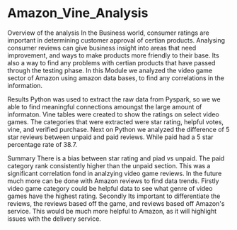 # Amazon_Vine_Analysis
Overview of the analysis
In the Business world, consumer ratings are important in determining customer approval of certian products. Analysing consumer reviews can give business insight into areas that need improvement, and ways to make products more friendly to their base. Its also  a way to find any problems with certian products that have passed through the testing phase.
In this Module we analyzed the video game sector of Amazon using amazon data bases, to find any correlations in the information. 

Results
Python was used to extract the raw data from Pyspark, so we we able to find meaningful connections amoungst the large amount of informaton. Vine tables were created to show the ratings on select video games. The categories that were extracted were star rating, helpful votes, vine, and verified purchase. Next on Python we analyzed the difference of 5 star reviews between unpaid and paid reviews. While paid had a 5 star percentage rate of 38.7.

Summary 
There is a bias between star rating and piad vs unpaid. The paid category rank consistently higher than the unpaid section. This was a significant correlation fond in analzying video game reviews. In the future much more can be done with Amazon reviews to find data trends. Firstly video game category could be helpful data to see what genre of video games have the highest rating. Secondly Its important to differentiate the reviews, the reviews based off the game, and reviews based off Amazon's service. This would be much more helpful to Amazon, as it will highlight issues with the delivery service. 
